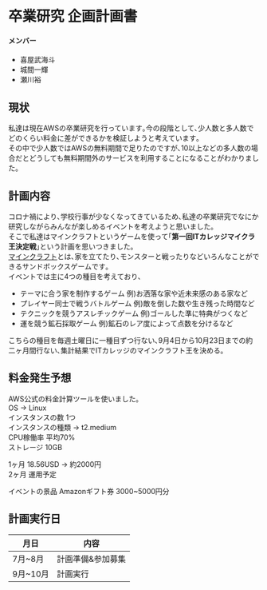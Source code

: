 # 卒業研究 企画計画書

#### メンバー
- 喜屋武海斗
- 城間一輝
- 瀬川裕

## 現状
私達は現在AWSの卒業研究を行っています｡今の段階として､少人数と多人数でどのくらい料金に差ができるかを検証しようと考えています｡  
その中で少人数ではAWSの無料期間で足りたのですが､10以上などの多人数の場合だとどうしても無料期間外のサービスを利用することになることがわかりました｡

## 計画内容
コロナ禍により､学校行事が少なくなってきているため､私達の卒業研究でなにか研究しながらみんなが楽しめるイベントを考えようと思いました｡  
そこで私達はマインクラフトというゲームを使って｢**第一回ITカレッジマイクラ王決定戦**｣という計画を思いつきました｡  
[マインクラフト](https://ja.wikipedia.org/wiki/Minecraft)とは､家を立てたり､モンスターと戦ったりなどいろんなことができるサンドボックスゲームです｡  
イベントでは主に4つの種目を考えており､
- テーマに合う家を制作するゲーム 例)お洒落な家や近未来感のある家など
- プレイヤー同士で戦うバトルゲーム 例)敵を倒した数や生き残った時間など
- テクニックを競うアスレチックゲーム 例)ゴールした準に特典がつくなど
- 運を競う鉱石採取ゲーム 例)鉱石のレア度によって点数を分けるなど

こちらの種目を毎週土曜日に一種目ずつ行ない､9月4日から10月23日までの約二ヶ月間行ない､集計結果でITカレッジのマインクラフト王を決める｡

## 料金発生予想
AWS公式の料金計算ツールを使いました｡  
OS -> Linux  
インスタンスの数 1つ  
インスタンスの種類 -> t2.medium  
CPU稼働率 平均70%  
ストレージ 10GB  

1ヶ月 18.56USD -> 約2000円  
2ヶ月 運用予定  
<!-- [料金見積もり](https://calculator.aws/#/estimate?id=2937dc15cf4765d5ccae9acbcb12744ee4773020) -->

イベントの景品 Amazonギフト券 3000~5000円分

## 計画実行日
| 月日 | 内容 |
| --- | --- |
| 7月~8月 | 計画準備&参加募集 |
| 9月~10月 | 計画実行 |
